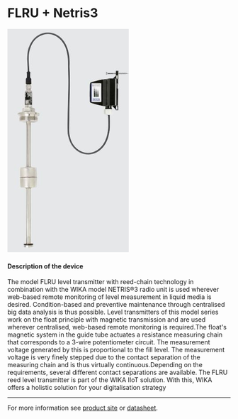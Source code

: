 # FLRU + Netris3

![FLRU_Netris3](/assets/FLRU_Netris3.jpg)

#### Description of the device

The model FLRU level transmitter with reed-chain technology in combination with the WIKA model NETRIS®3 radio unit is used wherever web-based remote monitoring of level measurement in liquid media is desired. Condition-based and preventive maintenance through centralised big data analysis is thus possible.
Level transmitters of this model series work on the float principle with magnetic transmission and are used wherever centralised, web-based remote monitoring is required.The float's magnetic system in the guide tube actuates a resistance measuring chain that corresponds to a 3-wire potentiometer circuit. The measurement voltage generated by this is proportional to the fill level.
The measurement voltage is very finely stepped due to the contact separation of the measuring chain and is thus virtually continuous.Depending on the requirements, several different contact separations are available.
The FLRU reed level transmitter is part of the WIKA IIoT 
solution. With this, WIKA offers a holistic solution for your 
digitalisation strategy

---

For more information see [product site](https://www.wika.com/en-en/flru.WIKA?highlightedText=FLRU) or [datasheet](https://www.wika.com/media/Data-sheets/Level/Continuous-measurement-with-float/ds_lm2013_en_co.pdf).
